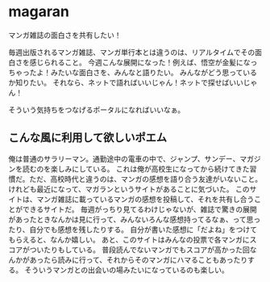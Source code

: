 # magaran
マンガ雑誌の面白さを共有したい！

毎週出版されるマンガ雑誌、マンガ単行本とは違うのは、リアルタイムでその面白さを感じられること。
今週こんな展開になった！例えば、悟空が金髪になっちゃったよ！みたいな面白さを、みんなと語りたい。
みんながどう思っているか知りたい。
それなら、ネットで語ればいいじゃん！ネットで探せばいいじゃん！

そういう気持ちをつなげるポータルになればいいなぁ。

## こんな風に利用して欲しいポエム
俺は普通のサラリーマン。通勤途中の電車の中で、ジャンプ、サンデー、マガジンを読むのを楽しみにしている。
これは俺が高校生になってから続けてきた習慣だ。ただ、高校時代と違うのは、マンガの感想を語り合う友達がいないこと。
けれども最近になって、マガランというサイトがあることに気づいた。
このサイトは、マンガ雑誌に載っているマンガの感想を投稿して、それを共有し合うことができるサイトだ。
毎週がっちり見てるわけじゃないが、雑誌で驚きの展開があったときなんかは見に行って、みんないろんな感想持ってるなぁ、って思ったり、自分でも感想を残したりする。
自分が書いた感想に「だよね」をつけてもらえると、なんか嬉しい。
あと、このサイトはみんなの投票で各マンガにスコアがついたりもしている。
普段読んでないマンガでもスコアが高かった回なんかがあったら読みに行って、それからそのマンガにハマることもあったりする。
そういうマンガとの出会いの場みたいになっているのも楽しい。
